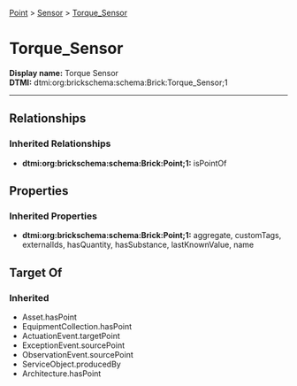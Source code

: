 [Point](../../Point.md) > [Sensor](../Sensor.md) > [Torque_Sensor](.)
# Torque_Sensor

**Display name:** Torque Sensor<br />
**DTMI:** dtmi:org:brickschema:schema:Brick:Torque_Sensor;1

---
## Relationships
### Inherited Relationships
* **dtmi:org:brickschema:schema:Brick:Point;1:** isPointOf
## Properties
### Inherited Properties
* **dtmi:org:brickschema:schema:Brick:Point;1:** aggregate, customTags, externalIds, hasQuantity, hasSubstance, lastKnownValue, name
## Target Of
### Inherited
* Asset.hasPoint
* EquipmentCollection.hasPoint
* ActuationEvent.targetPoint
* ExceptionEvent.sourcePoint
* ObservationEvent.sourcePoint
* ServiceObject.producedBy
* Architecture.hasPoint

